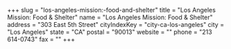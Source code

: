 +++
slug = "los-angeles-mission:-food-and-shelter"
title = "Los Angeles Mission: Food & Shelter"
name = "Los Angeles Mission: Food & Shelter"
address = "303 East 5th Street"
cityIndexKey = "city-ca-los-angeles"
city = "Los Angeles"
state = "CA"
postal = "90013"
website = ""
phone = "213 614-0743"
fax = ""
+++
